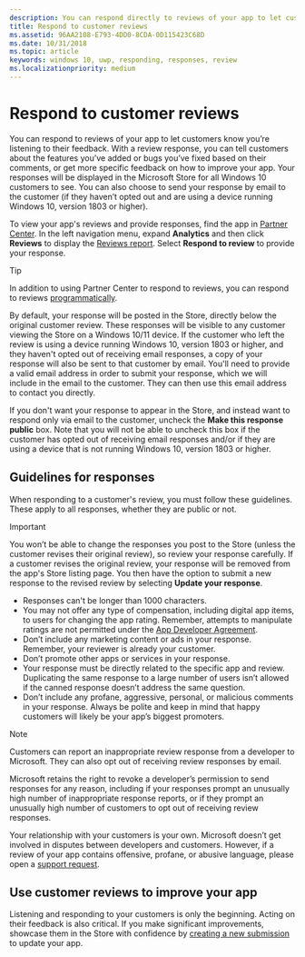 ```yaml
---
description: You can respond directly to reviews of your app to let customers know you’re listening to their feedback.
title: Respond to customer reviews
ms.assetid: 96AA2108-E793-4DD0-8CDA-0D115423C68D
ms.date: 10/31/2018
ms.topic: article
keywords: windows 10, uwp, responding, responses, review
ms.localizationpriority: medium
---
```

# Respond to customer reviews


You can respond to reviews of your app to let customers know you’re listening to their feedback. With a review response, you can tell customers about the features you’ve added or bugs you’ve fixed based on their comments, or get more specific feedback on how to improve your app. Your responses will be displayed in the Microsoft Store for all Windows 10 customers to see. You can also choose to send your response by email to the customer (if they haven’t opted out and are using a device running Windows 10, version 1803 or higher).

To view your app's reviews and provide responses, find the app in [Partner Center](https://partner.microsoft.com/dashboard). In the left navigation menu, expand **Analytics** and then click **Reviews** to display the [Reviews report](reviews-report.md). Select **Respond to review** to provide your response.

> [!TIP]
> In addition to using Partner Center to respond to reviews, you can respond to reviews [programmatically](../monetize/submit-responses-to-app-reviews.md).

By default, your response will be posted in the Store, directly below the original customer review. These responses will be visible to any customer viewing the Store on a Windows 10/11 device. If the customer who left the review is using a device running Windows 10, version 1803 or higher, and they haven't opted out of receiving email responses, a copy of your response will also be sent to that customer by email.  You'll need to provide a valid email address in order to submit your response, which we will include in the email to the customer. They can then use this email address to contact you directly.

If you don't want your response to appear in the Store, and instead want to respond only via email to the customer, uncheck the **Make this response public** box. Note that you will not be able to uncheck this box if the customer has opted out of receiving email responses and/or if they are using a device that is not running Windows 10, version 1803 or higher.

## Guidelines for responses

When responding to a customer's review, you must follow these guidelines. These apply to all responses, whether they are public or not.

> [!IMPORTANT]
> You won’t be able to change the responses you post to the Store (unless the customer revises their original review), so review your response carefully. If a customer revises the original review, your response will be removed from the app's  Store listing page. You then have the option to submit a new response to the revised review by selecting **Update your response**.

-   Responses can't be longer than 1000 characters.
-   You may not offer any type of compensation, including digital app items, to users for changing the app rating. Remember, attempts to manipulate ratings are not permitted under the [App Developer Agreement](/legal/windows/agreements/app-developer-agreement).
-   Don’t include any marketing content or ads in your response. Remember, your reviewer is already your customer.
-   Don’t promote other apps or services in your response.
-   Your response must be directly related to the specific app and review. Duplicating the same response to a large number of users isn’t allowed if the canned response doesn’t address the same question.
-   Don’t include any profane, aggressive, personal, or malicious comments in your response. Always be polite and keep in mind that happy customers will likely be your app’s biggest promoters.

> [!NOTE]
> Customers can report an inappropriate review response from a developer to Microsoft. They can also opt out of receiving review responses by email.
>
> Microsoft retains the right to revoke a developer’s permission to send responses for any reason, including if your responses prompt an unusually high number of inappropriate response reports, or if they prompt an unusually high number of customers to opt out of receiving review responses.

Your relationship with your customers is your own. Microsoft doesn’t get involved in disputes between developers and customers. However, if a review of your app contains offensive, profane, or abusive language, please open a [support request](https://developer.microsoft.com/windows/support).


## Use customer reviews to improve your app

Listening and responding to your customers is only the beginning. Acting on their feedback is also critical. If you make significant improvements, showcase them in the Store with confidence by [creating a new submission](app-submissions.md) to update your app.
